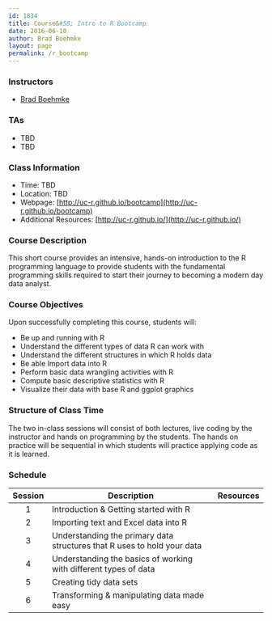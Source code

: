 ```yaml
---
id: 1834
title: Course&#58; Intro to R Bootcamp
date: 2016-06-10
author: Brad Boehmke
layout: page
permalink: /r_bootcamp
---
```


### Instructors

  * [Brad Boehmke](http://bradleyboehmke.github.io/)


### TAs

  * TBD
  * TBD

### Class Information

* Time: TBD
* Location: TBD
* Webpage: [http://uc-r.github.io/bootcamp](http://uc-r.github.io/bootcamp)
* Additional Resources: [http://uc-r.github.io/](http://uc-r.github.io/)

### Course Description 

This short course provides an intensive, hands-on introduction to the R programming language to provide students with the fundamental programming skills required to start their journey to becoming a modern day data analyst.

### Course Objectives
Upon successfully completing this course, students will:

- Be up and running with R
- Understand the different types of data R can work with
- Understand the different structures in which R holds data
- Be able Import data into R
- Perform basic data wrangling activities with R
- Compute basic descriptive statistics with R
- Visualize their data with base R and ggplot graphics


### Structure of Class Time 

The two in-class sessions will consist of both lectures, live coding by the instructor and hands on programming by the students. The hands on practice will be sequential in which students will practice applying code as it is learned. 



### Schedule


| Session  | Description  |  Resources  | 
|:---:|---|:---:|
| 1 | Introduction & Getting started with R  | <a href="" style="color:black;"><i class="fa fa-file-powerpoint-o" aria-hidden="true"></i></a> &nbsp; <a href="code/day_1.R" style="color:black;"><i class="fa fa-file-code-o" aria-hidden="true"></i></a> |
| 2  | Importing text and Excel data into R | <a href="bootcamp/gettingdata" style="color:black;"><i class="fa fa-file-powerpoint-o" aria-hidden="true"></i></a> &nbsp; <a href="code/day_1.R" style="color:black;"><i class="fa fa-file-code-o" aria-hidden="true"></i></a> |
| 3  | Understanding the primary data structures that R uses to hold your data | <a href="" style="color:black;"><i class="fa fa-file-powerpoint-o" aria-hidden="true"></i></a> &nbsp; <a href="" style="color:black;"><i class="fa fa-file-code-o" aria-hidden="true"></i></a> |
| 4  | Understanding the basics of working with different types of data | <a href="" style="color:black;"><i class="fa fa-file-powerpoint-o" aria-hidden="true"></i></a> &nbsp; <a href="" style="color:black;"><i class="fa fa-file-code-o" aria-hidden="true"></i></a> |
| 5  | Creating tidy data sets | <a href="" style="color:black;"><i class="fa fa-file-powerpoint-o" aria-hidden="true"></i></a> &nbsp; <a href="" style="color:black;"><i class="fa fa-file-code-o" aria-hidden="true"></i></a> |
| 6  | Transforming & manipulating data made easy | <a href="" style="color:black;"><i class="fa fa-file-powerpoint-o" aria-hidden="true"></i></a> &nbsp; <a href="" style="color:black;"><i class="fa fa-file-code-o" aria-hidden="true"></i></a> |





